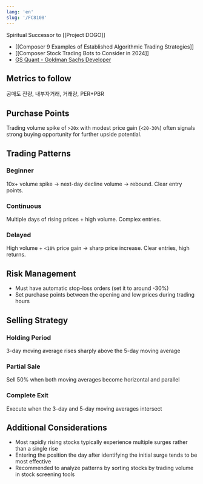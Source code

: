 ```yaml
---
lang: 'en'
slug: '/FC8108'
---
```


Spiritual Successor to [[Project DOGO]]

- [[Composer 9 Examples of Established Algorithmic Trading Strategies]]
- [[Composer Stock Trading Bots to Consider in 2024]]
- [GS Quant - Goldman Sachs Developer](https://developer.gs.com/docs/gsquant/)

## Metrics to follow

공매도 잔량, 내부자거래, 거래량, PER+PBR

## Purchase Points

Trading volume spike of `>20x` with modest price gain (`<20-30%`) often signals strong buying opportunity for further upside potential.

## Trading Patterns

### Beginner

10x+ volume spike → next-day decline volume → rebound. Clear entry points.

### Continuous

Multiple days of rising prices + high volume. Complex entries.

### Delayed

High volume + `<10%` price gain → sharp price increase. Clear entries, high returns.

## Risk Management

- Must have automatic stop-loss orders (set it to around -30%)
- Set purchase points between the opening and low prices during trading hours

## Selling Strategy

### Holding Period

3-day moving average rises sharply above the 5-day moving average

### Partial Sale

Sell 50% when both moving averages become horizontal and parallel

### Complete Exit

Execute when the 3-day and 5-day moving averages intersect

## Additional Considerations

- Most rapidly rising stocks typically experience multiple surges rather than a single rise
- Entering the position the day after identifying the initial surge tends to be most effective
- Recommended to analyze patterns by sorting stocks by trading volume in stock screening tools
